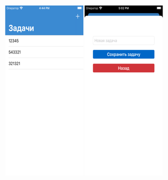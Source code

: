 <img src="./presentation/1.png" alt="One Screen"/> <img src="./presentation/2.png" alt="Two Screen"/>
